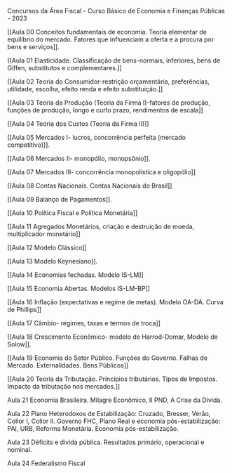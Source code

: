 Concursos da Área Fiscal - Curso Básico de Economia e Finanças Públicas - 2023

[[Aula 00 Conceitos fundamentais de economia. Teoria elementar de equilíbrio do mercado. Fatores que influenciam a oferta e a procura por bens e serviços]].

[[Aula 01 Elasticidade. Classificação de bens-normais, inferiores, bens de Giffen, substitutos e complementares.]] 

[[Aula 02 Teoria do Consumidor-restrição orçamentária, preferências, utilidade, escolha, efeito renda e efeito substituição.]]

[[Aula 03 Teoria da Produção (Teoria da Firma I)-fatores de produção, funções de produção, longo e curto prazo, rendimentos de escala]]

[[Aula 04 Teoria dos Custos (Teoria da Firma II)]]

[[Aula 05 Mercados I- lucros, concorrência perfeita (mercado competitivo)]].

[[Aula 06 Mercados II- monopólio, monopsônio]].

[[Aula 07 Mercados III- concorrência monopolística e oligopólio]]

[[Aula 08 Contas Nacionais. Contas Nacionais do Brasil]]

[[Aula 09 Balanço de Pagamentos]].

[[Aula 10 Política Fiscal e Política Monetária]]

[[Aula 11 Agregados Monetários, criação e destruição de moeda, multiplicador monetário]]

[[Aula 12 Modelo Clássico]]

[[Aula 13 Modelo Keynesiano]].

[[Aula 14 Economias fechadas. Modelo IS-LM]]

[[Aula 15 Economia Abertas. Modelos IS-LM-BP]]

[[Aula 16 Inflação (expectativas e regime de metas). Modelo OA-DA. Curva de Phillips]]

[[Aula 17 Câmbio- regimes, taxas e termos de troca]]

[[Aula 18 Crescimento Econômico- modelo de Harrod-Domar, Modelo de Solow]].

[[Aula 19 Economia do Setor Público. Funções do Governo. Falhas de Mercado. Externalidades. Bens Públicos]]

[[Aula 20 Teoria da Tributação. Princípios tributários. Tipos de Impostos. Impacto da tributação nos mercados.]]

Aula 21 Economia Brasileira. Milagre Econômico, II PND, A Crise da Dívida.

Aula 22 Plano Heterodoxos de Estabilização: Cruzado, Bresser, Verão, Collor I, Collor II. Governo FHC, Plano Real e economia pós-estabilização: PAI, URB, Reforma Monetária. Economia pós-estabilização.

Aula 23 Déficits e dívida pública. Resultados primário, operacional e nominal.

Aula 24 Federalismo Fiscal